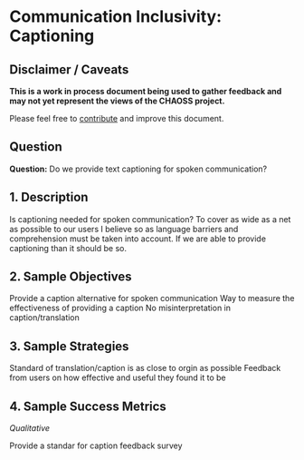 # Communication Inclusivity: Captioning

## Disclaimer / Caveats

**This is a work in process document being used to gather feedback and may not yet represent the views of the CHAOSS project.**

Please feel free to [contribute](https://github.com/chaoss/wg-diversity-inclusion/blob/master/CONTRIBUTING.md) and improve this document.

## Question

**Question:**  Do we provide text captioning for spoken communication?


## 1. Description

Is captioning needed for spoken communication? To cover as wide as a net as possible to our users I believe so as language barriers and comprehension must be taken into account. If we are able to provide captioning than it should be so.

## 2. Sample Objectives

Provide a caption alternative for spoken communication
Way to measure the effectiveness of providing a caption
No misinterpretation in caption/translation


## 3. Sample Strategies

Standard of translation/caption is as close to orgin as possible
Feedback from users on how effective and useful they  found it to be


## 4. Sample Success Metrics
_Qualitative_

Provide a standar for caption
feedback survey
